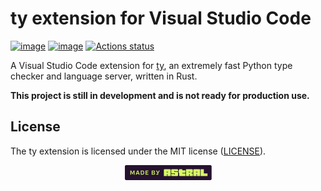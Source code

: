 # ty extension for Visual Studio Code

[![image](https://img.shields.io/pypi/v/ty/0.0.0a5.svg)](https://pypi.python.org/pypi/ty)
[![image](https://img.shields.io/pypi/l/ty/0.0.0a5.svg)](https://pypi.python.org/pypi/ty)
[![Actions status](https://github.com/astral-sh/ty-vscode/workflows/CI/badge.svg)](https://github.com/astral-sh/ty-vscode/actions)

A Visual Studio Code extension for [ty](https://github.com/astral-sh/ty), an extremely fast
Python type checker and language server, written in Rust.

**This project is still in development and is not ready for production use.**

## License

The ty extension is licensed under the MIT license ([LICENSE](LICENSE)).

<div align="center">
  <a target="_blank" href="https://astral.sh" style="background:none">
    <img height="24px" src="https://raw.githubusercontent.com/astral-sh/ty-vscode/main/assets/png/Astral.png">
  </a>
</div>
